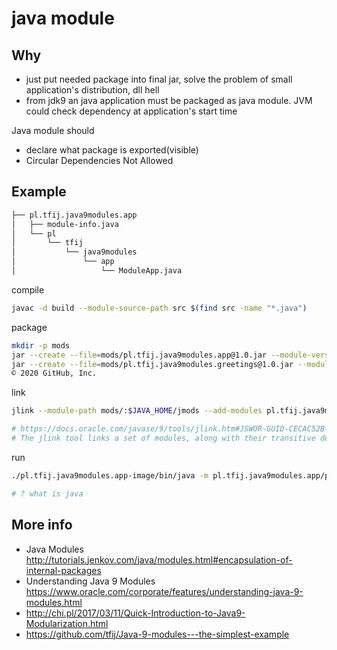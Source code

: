 
# java module

## Why
- just put needed package into final jar, solve the problem of small application's distribution, dll hell
- from jdk9 an java application must be packaged as java module.  JVM could check dependency at application's start time

Java module should
- declare what package is exported(visible)
- Circular Dependencies Not Allowed


## Example 

```bash
├── pl.tfij.java9modules.app
│   ├── module-info.java
│   └── pl
│       └── tfij
│           └── java9modules
│               └── app
│                   └── ModuleApp.java

```

compile
```bash
javac -d build --module-source-path src $(find src -name "*.java")
```

package
```bash
mkdir -p mods
jar --create --file=mods/pl.tfij.java9modules.app@1.0.jar --module-version=1.0 --main-class=pl.tfij.java9modules.app.ModuleApp -C build/pl.tfij.java9modules.app .
jar --create --file=mods/pl.tfij.java9modules.greetings@1.0.jar --module-version=1.0 -C build/pl.tfij.java9modules.greetings .
© 2020 GitHub, Inc.
```

link
```bash
jlink --module-path mods/:$JAVA_HOME/jmods --add-modules pl.tfij.java9modules.app --output pl.tfij.java9modules.app-image

# https://docs.oracle.com/javase/9/tools/jlink.htm#JSWOR-GUID-CECAC52B-CFEE-46CB-8166-F17A8E9280E9
# The jlink tool links a set of modules, along with their transitive dependences, to create a custom runtime image.

```

run
```bash
./pl.tfij.java9modules.app-image/bin/java -m pl.tfij.java9modules.app/pl.tfij.java9modules.app.ModuleApp

# ? what is java
```

## More info
- Java Modules http://tutorials.jenkov.com/java/modules.html#encapsulation-of-internal-packages
- Understanding Java 9 Modules https://www.oracle.com/corporate/features/understanding-java-9-modules.html
- http://chi.pl/2017/03/11/Quick-Introduction-to-Java9-Modularization.html
- https://github.com/tfij/Java-9-modules---the-simplest-example
